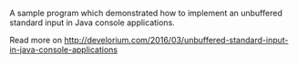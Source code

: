 A sample program which demonstrated how to implement an unbuffered standard input in Java console applications. 

Read more on http://develorium.com/2016/03/unbuffered-standard-input-in-java-console-applications
